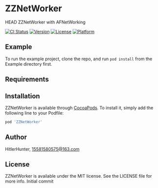# ZZNetWorker
HEAD
ZZNetWorker  with AFNetWorking


[![CI Status](https://img.shields.io/travis/HitlerHunter/ZZNetWorker.svg?style=flat)](https://travis-ci.org/HitlerHunter/ZZNetWorker)
[![Version](https://img.shields.io/cocoapods/v/ZZNetWorker.svg?style=flat)](https://cocoapods.org/pods/ZZNetWorker)
[![License](https://img.shields.io/cocoapods/l/ZZNetWorker.svg?style=flat)](https://cocoapods.org/pods/ZZNetWorker)
[![Platform](https://img.shields.io/cocoapods/p/ZZNetWorker.svg?style=flat)](https://cocoapods.org/pods/ZZNetWorker)

## Example

To run the example project, clone the repo, and run `pod install` from the Example directory first.

## Requirements

## Installation

ZZNetWorker is available through [CocoaPods](https://cocoapods.org). To install
it, simply add the following line to your Podfile:

```ruby
pod 'ZZNetWorker'
```

## Author

HitlerHunter, 15581580575@163.com

## License

ZZNetWorker is available under the MIT license. See the LICENSE file for more info.
Initial commit
